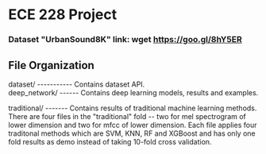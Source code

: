 # ECE 228 Project

### Dataset "UrbanSound8K" link: wget https://goo.gl/8hY5ER

## File Organization
dataset/ ----------- Contains dataset API.<br>
deep_network/ ------ Contains deep learning models, results and examples.<br>

traditional/ ------- Contains results of traditional machine learning methods.<br>
There are four files in the "traditional" fold -- two for mel spectrogram of lower dimension and two for mfcc of lower dimension. Each file applies four traditonal methods which are SVM, KNN, RF and XGBoost and has only one fold results as demo instead of taking 10-fold cross validation.
